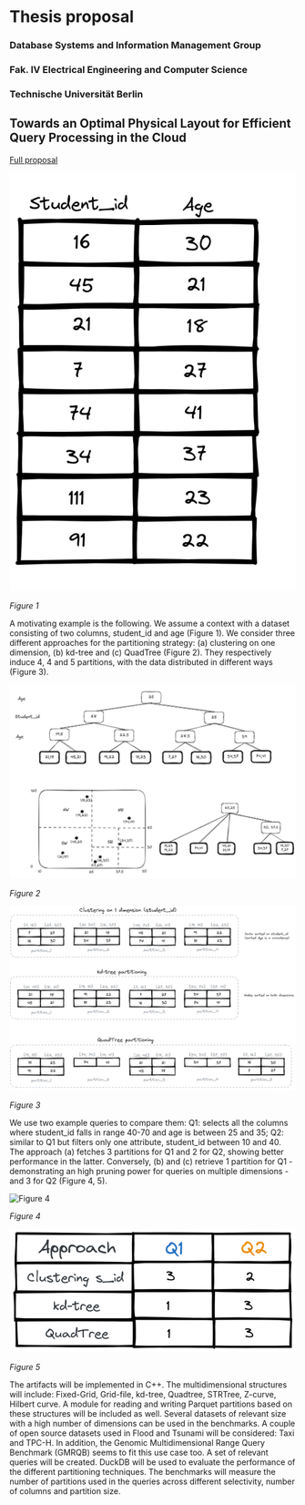 # Thesis proposal

### Database Systems and Information Management Group
### Fak. IV Electrical Engineering and Computer Science
### Technische Universität Berlin

## Towards an Optimal Physical Layout for Efficient Query Processing in the Cloud

[Full proposal](https://docs.google.com/document/d/1nbzh3fr4K43IC0BOh1CAkGEVsCmRzm1m/edit)

![Figure 1](1-dataset.png)

*Figure 1*

A motivating example is the following. We assume a context with a dataset consisting of two columns, student\_id and age (Figure 1). We consider three different approaches for the partitioning strategy: (a) clustering on one dimension, (b) kd-tree and (c) QuadTree (Figure 2). They respectively induce 4, 4 and 5 partitions, with the data distributed in different ways (Figure 3).

![Figure 2](2-trees.png)

*Figure 2*

![Figure 3](3-partitions.png)

*Figure 3*

We use two example queries to compare them: Q1: selects all the columns where student\_id falls in range 40-70 and age is between 25 and 35; Q2: similar to Q1 but filters only one attribute, student\_id between 10 and 40. The approach (a) fetches 3 partitions for Q1 and 2 for Q2, showing better performance in the latter. Conversely, (b) and (c) retrieve 1 partition for Q1 - demonstrating an high pruning power for queries on multiple dimensions - and 3 for Q2 (Figure 4, 5). 

![Figure 4](4-queries.png)

*Figure 4*

![Figure 5](5-results.png)

*Figure 5*

The artifacts will be implemented in C++. The multidimensional structures will include: Fixed-Grid, Grid-file, kd-tree, Quadtree, STRTree, Z-curve, Hilbert curve. A module for reading and writing Parquet partitions based on these structures will be included as well. Several datasets of relevant size with a high number of dimensions can be used in the benchmarks. A couple of open source datasets used in Flood and Tsunami will be considered: Taxi and TPC-H. In addition, the Genomic Multidimensional Range Query Benchmark (GMRQB) seems to fit this use case too. A set of relevant queries will be created. DuckDB will be used to evaluate the performance of the different partitioning techniques. The benchmarks will measure the number of partitions used in the queries across different selectivity, number of columns and partition size.
